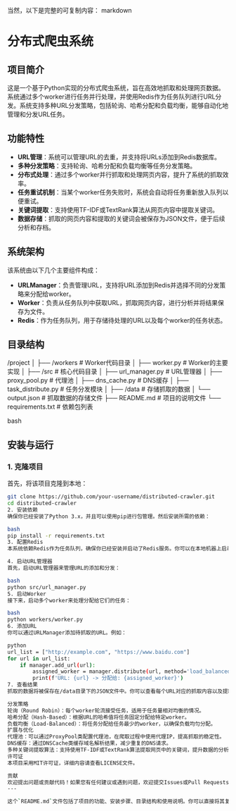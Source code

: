 当然，以下是完整的可复制内容：
markdown
# 分布式爬虫系统

## 项目简介
这是一个基于Python实现的分布式爬虫系统，旨在高效地抓取和处理网页数据。系统通过多个worker进行任务并行处理，并使用Redis作为任务队列进行URL分发。系统支持多种URL分发策略，包括轮询、哈希分配和负载均衡，能够自动化地管理和分发URL任务。

## 功能特性
- **URL管理**：系统可以管理URL的去重，并支持将URLs添加到Redis数据库。
- **多种分发策略**：支持轮询、哈希分配和负载均衡等任务分发策略。
- **分布式处理**：通过多个worker并行抓取和处理网页内容，提升了系统的抓取效率。
- **任务重试机制**：当某个worker任务失败时，系统会自动将任务重新放入队列以便重试。
- **关键词提取**：支持使用TF-IDF或TextRank算法从网页内容中提取关键词。
- **数据存储**：抓取的网页内容和提取的关键词会被保存为JSON文件，便于后续分析和存档。

## 系统架构
该系统由以下几个主要组件构成：
- **URLManager**：负责管理URL，支持将URL添加到Redis并选择不同的分发策略来分配给worker。
- **Worker**：负责从任务队列中获取URL，抓取网页内容，进行分析并将结果保存为文件。
- **Redis**：作为任务队列，用于存储待处理的URL以及每个worker的任务状态。

## 目录结构
/project │ ├── /workers # Worker代码目录 │ ├── worker.py # Worker的主要实现 │ ├── /src # 核心代码目录 │ ├── url_manager.py # URL管理器 │ ├── proxy_pool.py # 代理池 │ ├── dns_cache.py # DNS缓存 │ ├── task_distribute.py # 任务分发模块 │ ├── /data # 存储抓取的数据 │ └── output.json # 抓取数据的存储文件 ├── README.md # 项目的说明文件 └── requirements.txt # 依赖包列表

bash

## 安装与运行

### 1. 克隆项目
首先，将该项目克隆到本地：
```bash
git clone https://github.com/your-username/distributed-crawler.git
cd distributed-crawler
2. 安装依赖
确保你已经安装了Python 3.x，并且可以使用pip进行包管理。然后安装所需的依赖：

bash
pip install -r requirements.txt
3. 配置Redis
本系统依赖Redis作为任务队列，确保你已经安装并启动了Redis服务。你可以在本地机器上启动Redis，或者使用远程Redis服务。默认情况下，系统会连接到localhost:6379。

4. 启动URL管理器
首先，启动URL管理器来管理URL的添加和分发：

bash
python src/url_manager.py
5. 启动Worker
接下来，启动多个worker来处理分配给它们的任务：

bash
python workers/worker.py
6. 添加URL
你可以通过URLManager添加待抓取的URL。例如：

python
url_list = ["http://example.com", "https://www.baidu.com"]
for url in url_list:
    if manager.add_url(url):
        assigned_worker = manager.distribute(url, method='load_balanced')
        print(f'URL: {url} -> 分配给: {assigned_worker}')
7. 查看结果
抓取的数据将被保存在/data目录下的JSON文件中。你可以查看每个URL对应的抓取内容以及提取的关键词。

分发策略
轮询（Round Robin）：每个worker轮流接受任务，适用于任务量相对均衡的情况。
哈希分配（Hash-Based）：根据URL的哈希值将任务固定分配给特定worker。
负载均衡（Load-Balanced）：将任务分配给任务最少的worker，以确保负载均匀分配。
扩展与优化
代理池：可以通过ProxyPool类配置代理池，在爬取过程中使用代理IP，提高抓取的稳定性。
DNS缓存：通过DNSCache类缓存域名解析结果，减少重复的DNS请求。
多种关键词提取算法：支持使用TF-IDF或TextRank算法提取网页中的关键词，提升数据的分析能力。
许可证
本项目采用MIT许可证，详细内容请查看LICENSE文件。

贡献
欢迎提出问题或贡献代码！如果您有任何建议或遇到问题，欢迎提交Issues或Pull Requests。
---

这个`README.md`文件包括了项目的功能、安装步骤、目录结构和使用说明。你可以直接将其复制并放入你的GitHub项目中。如果有任何进一步的调整或定制化需求，请随时告诉我！
